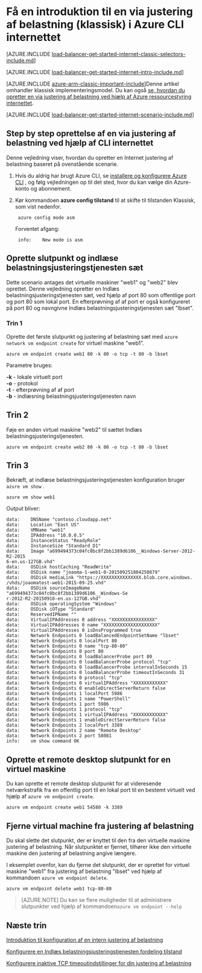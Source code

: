 <properties
   pageTitle="Få en introduktion til en via justering af belastning i klassisk implementeringsmodel ved hjælp af Azure CLI internettet | Microsoft Azure"
   description="Lær, hvordan du opretter en via justering af belastning i klassisk implementeringsmodel ved hjælp af Azure CLI internettet"
   services="load-balancer"
   documentationCenter="na"
   authors="sdwheeler"
   manager="carmonm"
   editor=""
   tags="azure-service-management"
/>
<tags
   ms.service="load-balancer"
   ms.devlang="na"
   ms.topic="get-started-article"
   ms.tgt_pltfrm="na"
   ms.workload="infrastructure-services"
   ms.date="02/09/2016"
   ms.author="sewhee" />

# <a name="get-started-creating-an-internet-facing-load-balancer-classic-in-the-azure-cli"></a>Få en introduktion til en via justering af belastning (klassisk) i Azure CLI internettet

[AZURE.INCLUDE [load-balancer-get-started-internet-classic-selectors-include.md](../../includes/load-balancer-get-started-internet-classic-selectors-include.md)]

[AZURE.INCLUDE [load-balancer-get-started-internet-intro-include.md](../../includes/load-balancer-get-started-internet-intro-include.md)]

[AZURE.INCLUDE [azure-arm-classic-important-include](../../includes/azure-arm-classic-important-include.md)]Denne artikel omhandler klassisk implementeringsmodel. Du kan også [se, hvordan du opretter en via justering af belastning ved hjælp af Azure ressourcestyring internettet](load-balancer-get-started-internet-arm-ps.md).

[AZURE.INCLUDE [load-balancer-get-started-internet-scenario-include.md](../../includes/load-balancer-get-started-internet-scenario-include.md)]


## <a name="step-by-step-creating-an-internet-facing-load-balancer-using-cli"></a>Step by step oprettelse af en via justering af belastning ved hjælp af CLI internettet

Denne vejledning viser, hvordan du opretter en Internet justering af belastning baseret på ovenstående scenarie.

1. Hvis du aldrig har brugt Azure CLI, se [installere og konfigurere Azure CLI](../../articles/xplat-cli-install.md) , og følg vejledningen op til det sted, hvor du kan vælge din Azure-konto og abonnement.

2. Kør kommandoen **azure config tilstand** til at skifte til tilstanden Klassisk, som vist nedenfor.

        azure config mode asm

    Forventet afgang:

        info:    New mode is asm


## <a name="create-endpoint-and-load-balancer-set"></a>Oprette slutpunkt og indlæse belastningsjusteringstjenesten sæt

Dette scenario antages det virtuelle maskiner "web1" og "web2" blev oprettet.
Denne vejledning opretter en Indlæs belastningsjusteringstjenesten sæt, ved hjælp af port 80 som offentlige port og port 80 som lokal port. En efterprøvning af af port er også konfigureret på port 80 og navngivne Indlæs belastningsjusteringstjenesten sæt "lbset".


### <a name="step-1"></a>Trin 1

Oprette det første slutpunkt og justering af belastning sæt med `azure network vm endpoint create` for virtuel maskine "web1".

    azure vm endpoint create web1 80 -k 80 -o tcp -t 80 -b lbset

Parametre bruges:

**-k** - lokale virtuelt port<br>
**-o** - protokol<BR>
**-t** - efterprøvning af af port<BR>
**-b** - indlæsning belastningsjusteringstjenesten navn<BR>

## <a name="step-2"></a>Trin 2

Føje en anden virtuel maskine "web2" til sættet Indlæs belastningsjusteringstjenesten.

    azure vm endpoint create web2 80 -k 80 -o tcp -t 80 -b lbset

## <a name="step-3"></a>Trin 3

Bekræft, at indlæse belastningsjusteringstjenesten konfiguration bruger `azure vm show` .

    azure vm show web1

Output bliver:

    data:    DNSName "contoso.cloudapp.net"
    data:    Location "East US"
    data:    VMName "web1"
    data:    IPAddress "10.0.0.5"
    data:    InstanceStatus "ReadyRole"
    data:    InstanceSize "Standard_D1"
    data:    Image "a699494373c04fc0bc8f2bb1389d6106__Windows-Server-2012-R2-2015
    6-en.us-127GB.vhd"
    data:    OSDisk hostCaching "ReadWrite"
    data:    OSDisk name "joaoma-1-web1-0-201509251804250879"
    data:    OSDisk mediaLink "https://XXXXXXXXXXXXXXX.blob.core.windows.
    /vhds/joaomatest-web1-2015-09-25.vhd"
    data:    OSDisk sourceImageName "a699494373c04fc0bc8f2bb1389d6106__Windows-Se
    r-2012-R2-20150916-en.us-127GB.vhd"
    data:    OSDisk operatingSystem "Windows"
    data:    OSDisk iOType "Standard"
    data:    ReservedIPName ""
    data:    VirtualIPAddresses 0 address "XXXXXXXXXXXXXXXX"
    data:    VirtualIPAddresses 0 name "XXXXXXXXXXXXXXXXXXXX"
    data:    VirtualIPAddresses 0 isDnsProgrammed true
    data:    Network Endpoints 0 loadBalancedEndpointSetName "lbset"
    data:    Network Endpoints 0 localPort 80
    data:    Network Endpoints 0 name "tcp-80-80"
    data:    Network Endpoints 0 port 80
    data:    Network Endpoints 0 loadBalancerProbe port 80
    data:    Network Endpoints 0 loadBalancerProbe protocol "tcp"
    data:    Network Endpoints 0 loadBalancerProbe intervalInSeconds 15
    data:    Network Endpoints 0 loadBalancerProbe timeoutInSeconds 31
    data:    Network Endpoints 0 protocol "tcp"
    data:    Network Endpoints 0 virtualIPAddress "XXXXXXXXXXXX"
    data:    Network Endpoints 0 enableDirectServerReturn false
    data:    Network Endpoints 1 localPort 5986
    data:    Network Endpoints 1 name "PowerShell"
    data:    Network Endpoints 1 port 5986
    data:    Network Endpoints 1 protocol "tcp"
    data:    Network Endpoints 1 virtualIPAddress "XXXXXXXXXXXX"
    data:    Network Endpoints 1 enableDirectServerReturn false
    data:    Network Endpoints 2 localPort 3389
    data:    Network Endpoints 2 name "Remote Desktop"
    data:    Network Endpoints 2 port 58081
    info:    vm show command OK

## <a name="create-a-remote-desktop-endpoint-for-a-virtual-machine"></a>Oprette et remote desktop slutpunkt for en virtuel maskine

Du kan oprette et remote desktop slutpunkt for at videresende netværkstrafik fra en offentlig port til en lokal port til en bestemt virtuelt ved hjælp af `azure vm endpoint create`.

    azure vm endpoint create web1 54580 -k 3389


## <a name="remove-virtual-machine-from-load-balancer"></a>Fjerne virtual machine fra justering af belastning

Du skal slette det slutpunkt, der er knyttet til den fra den virtuelle maskine justering af belastning. Når slutpunktet er fjernet, tilhører ikke den virtuelle maskine den justering af belastning angive længere.

 I eksemplet ovenfor, kan du fjerne det slutpunkt, der er oprettet for virtuel maskine "web1" fra justering af belastning "lbset" ved hjælp af kommandoen `azure vm endpoint delete`.

    azure vm endpoint delete web1 tcp-80-80


>[AZURE.NOTE] Du kan se flere muligheder til at administrere slutpunkter ved hjælp af kommandoen`azure vm endpoint --help`


## <a name="next-steps"></a>Næste trin

[Introduktion til konfiguration af en intern justering af belastning](load-balancer-get-started-ilb-arm-ps.md)

[Konfigurere en Indlæs belastningsjusteringstjenesten fordeling tilstand](load-balancer-distribution-mode.md)

[Konfigurere inaktive TCP timeoutindstillinger for din justering af belastning](load-balancer-tcp-idle-timeout.md)

